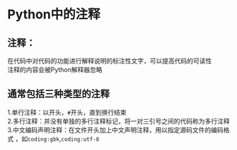 # Python中的注释

## **注释：**<br>
 在代码中对代码的功能进行解释说明的标注性文字，可以提高代码的可读性<br>
 注释的内容会被Python解释器忽略<br>
## 通常包括三种类型的注释<br>
 1.单行注释：以开头，`#`开头，直到换行结束<br>
 2.多行注释：并没有单独的多行注释标记，将一对三引号之间的代码称为多行注释<br>
 3.中文编码声明注释：在文件开头加上中文声明注释，用以指定源码文件的编码格式 ，如`coding:gbk`,`coding:utf-8`<br>

